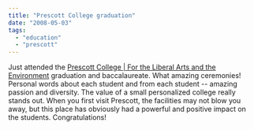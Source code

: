 ```yaml
---
title: "Prescott College graduation"
date: "2008-05-03"
tags: 
  - "education"
  - "prescott"
---
```


Just attended the [Prescott College | For the Liberal Arts and the Environment](http://www.prescott.edu/) graduation and baccalaureate. What amazing ceremonies! Personal words about each student and from each student -- amazing passion and diversity. The value of a small personalized college really stands out. When you first visit Prescott, the facilities may not blow you away, but this place has obviously had a powerful and positive impact on the students. Congratulations!
